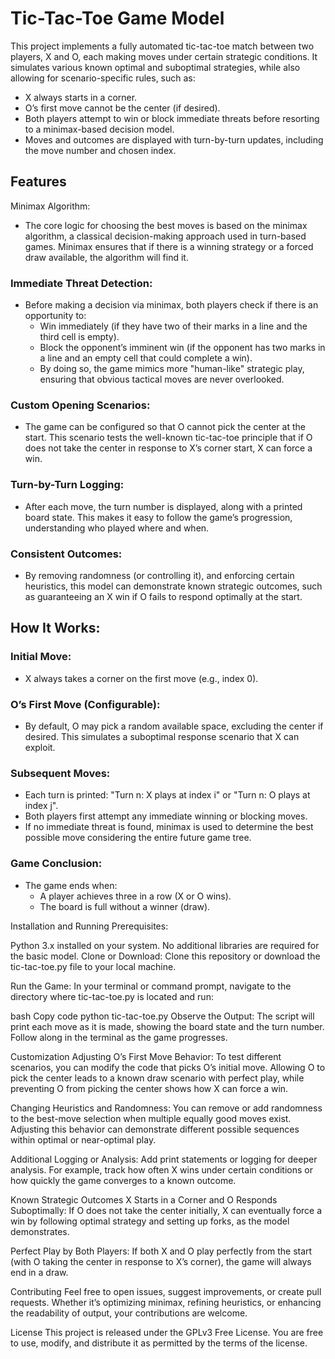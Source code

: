 # Tic-Tac-Toe Game Model
This project implements a fully automated tic-tac-toe match between two players, X and O, each making moves under certain strategic conditions. It simulates various known optimal and suboptimal strategies, while also allowing for scenario-specific rules, such as:
- X always starts in a corner.
- O’s first move cannot be the center (if desired).
- Both players attempt to win or block immediate threats before resorting to a minimax-based decision model.
- Moves and outcomes are displayed with turn-by-turn updates, including the move number and chosen index.

## Features
Minimax Algorithm:
- The core logic for choosing the best moves is based on the minimax algorithm, a classical decision-making approach used in turn-based games. Minimax ensures that if there is a winning strategy or a forced draw available, the algorithm will find it.

### Immediate Threat Detection:
- Before making a decision via minimax, both players check if there is an opportunity to:
  - Win immediately (if they have two of their marks in a line and the third cell is empty).
  - Block the opponent’s imminent win (if the opponent has two marks in a line and an empty cell that could complete a win).
  - By doing so, the game mimics more "human-like" strategic play, ensuring that obvious tactical moves are never overlooked.

### Custom Opening Scenarios:
- The game can be configured so that O cannot pick the center at the start. This scenario tests the well-known tic-tac-toe principle that if O does not take the center in response to X’s corner start, X can force a win.

### Turn-by-Turn Logging:
- After each move, the turn number is displayed, along with a printed board state. This makes it easy to follow the game’s progression, understanding who played where and when.

### Consistent Outcomes:
- By removing randomness (or controlling it), and enforcing certain heuristics, this model can demonstrate known strategic outcomes, such as guaranteeing an X win if O fails to respond optimally at the start.


## How It Works:
### Initial Move:
- X always takes a corner on the first move (e.g., index 0).

### O’s First Move (Configurable):
- By default, O may pick a random available space, excluding the center if desired. This simulates a suboptimal response scenario that X can exploit.

### Subsequent Moves:
- Each turn is printed: "Turn n: X plays at index i" or "Turn n: O plays at index j".
- Both players first attempt any immediate winning or blocking moves.
- If no immediate threat is found, minimax is used to determine the best possible move considering the entire future game tree.

### Game Conclusion:
- The game ends when:
  - A player achieves three in a row (X or O wins).
  - The board is full without a winner (draw).

Installation and Running
Prerequisites:

Python 3.x installed on your system.
No additional libraries are required for the basic model.
Clone or Download:
Clone this repository or download the tic-tac-toe.py file to your local machine.

Run the Game:
In your terminal or command prompt, navigate to the directory where tic-tac-toe.py is located and run:

bash
Copy code
python tic-tac-toe.py
Observe the Output: The script will print each move as it is made, showing the board state and the turn number. Follow along in the terminal as the game progresses.

Customization
Adjusting O’s First Move Behavior:
To test different scenarios, you can modify the code that picks O’s initial move. Allowing O to pick the center leads to a known draw scenario with perfect play, while preventing O from picking the center shows how X can force a win.

Changing Heuristics and Randomness:
You can remove or add randomness to the best-move selection when multiple equally good moves exist. Adjusting this behavior can demonstrate different possible sequences within optimal or near-optimal play.

Additional Logging or Analysis:
Add print statements or logging for deeper analysis. For example, track how often X wins under certain conditions or how quickly the game converges to a known outcome.

Known Strategic Outcomes
X Starts in a Corner and O Responds Suboptimally:
If O does not take the center initially, X can eventually force a win by following optimal strategy and setting up forks, as the model demonstrates.

Perfect Play by Both Players:
If both X and O play perfectly from the start (with O taking the center in response to X’s corner), the game will always end in a draw.

Contributing
Feel free to open issues, suggest improvements, or create pull requests. Whether it’s optimizing minimax, refining heuristics, or enhancing the readability of output, your contributions are welcome.

License
This project is released under the GPLv3 Free License. You are free to use, modify, and distribute it as permitted by the terms of the license.
